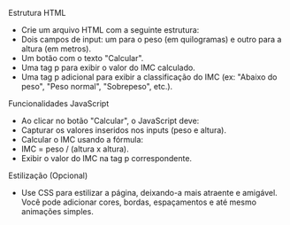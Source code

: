 Estrutura HTML
- Crie um arquivo HTML com a seguinte estrutura:
- Dois campos de input: um para o peso (em quilogramas) e outro para a altura (em metros).
- Um botão com o texto "Calcular".
- Uma tag p para exibir o valor do IMC calculado.
- Uma tag p adicional para exibir a classificação do IMC (ex: "Abaixo do peso", "Peso normal", "Sobrepeso", etc.).

Funcionalidades JavaScript
- Ao clicar no botão "Calcular", o JavaScript deve:
- Capturar os valores inseridos nos inputs (peso e altura).
- Calcular o IMC usando a fórmula:
- IMC = peso / (altura x altura).
- Exibir o valor do IMC na tag p correspondente.

Estilização (Opcional)
- Use CSS para estilizar a página, deixando-a mais atraente e amigável. Você pode adicionar cores, bordas, espaçamentos e até mesmo animações simples.

